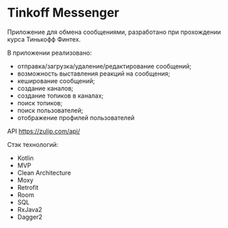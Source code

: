 # Tinkoff Messenger

Приложение для обмена сообщениями, разработано при прохождении курса Тинькофф Финтех.

В приложении реализовано: 
 - отправка/загрузка/удаление/редактирование сообщений; 
 - возможность выставления реакций на сообщения; 
 - кеширование сообщений; 
 - создание каналов; 
 - создание топиков в каналах; 
 - поиск топиков; 
 - поиск пользователей;
 - отображение профилей пользователей
 
API https://zulip.com/api/

Стэк технологий:
 - Kotlin
 - MVP
 - Clean Architecture
 - Moxy
 - Retrofit
 - Room
 - SQL
 - RxJava2
 - Dagger2
